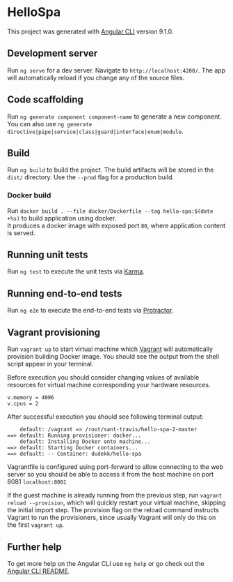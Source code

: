 # HelloSpa

This project was generated with [Angular CLI](https://github.com/angular/angular-cli) version 9.1.0.

## Development server

Run `ng serve` for a dev server. Navigate to `http://localhost:4200/`. The app will automatically reload if you change any of the source files.

## Code scaffolding

Run `ng generate component component-name` to generate a new component. You can also use `ng generate directive|pipe|service|class|guard|interface|enum|module`.

## Build

Run `ng build` to build the project. The build artifacts will be stored in the `dist/` directory. Use the `--prod` flag for a production build.

### Docker build

Run `docker build . --file docker/Dockerfile --tag hello-spa:$(date +%s)` to build application using docker.  
It produces a docker image with exposed port `80`, where application content is served.

## Running unit tests

Run `ng test` to execute the unit tests via [Karma](https://karma-runner.github.io).

## Running end-to-end tests

Run `ng e2e` to execute the end-to-end tests via [Protractor](http://www.protractortest.org/).

## Vagrant provisioning

Run `vagrant up` to start virtual machine which [Vagrant](https://vagrantup.com) will automatically provision building Docker image. You should see the output from the shell script appear in your terminal.

Before execution you should consider changing values of available resources for virtual machine corresponding your hardware resources.

```
v.memory = 4096
v.cpus = 2
```

After successful execution you should see following terminal output:

```==> default: Mounting shared folders...
    default: /vagrant => /root/sant-travis/hello-spa-2-master
==> default: Running provisioner: docker...
    default: Installing Docker onto machine...
==> default: Starting Docker containers...
==> default: -- Container: dudekk/hello-spa
```

Vagrantfile is configured using port-forward to allow connecting to the web server so you should be able to access it from the host machine on port 8081 `localhost:8081` 

If the guest machine is already running from the previous step, run `vagrant reload --provision`, which will quickly restart your virtual machine, skipping the initial import step. The provision flag on the reload command instructs Vagrant to run the provisioners, since usually Vagrant will only do this on the first `vagrant up`.

## Further help

To get more help on the Angular CLI use `ng help` or go check out the [Angular CLI README](https://github.com/angular/angular-cli/blob/master/README.md).
